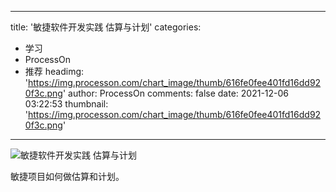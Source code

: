 
---
title: '敏捷软件开发实践 估算与计划'
categories: 
 - 学习
 - ProcessOn
 - 推荐
headimg: 'https://img.processon.com/chart_image/thumb/616fe0fee401fd16dd920f3c.png'
author: ProcessOn
comments: false
date: 2021-12-06 03:22:53
thumbnail: 'https://img.processon.com/chart_image/thumb/616fe0fee401fd16dd920f3c.png'
---

<div>   
<img class="thumb" alt="敏捷软件开发实践 估算与计划" src="https://img.processon.com/chart_image/thumb/616fe0fee401fd16dd920f3c.png" referrerpolicy="no-referrer">
<p>敏捷项目如何做估算和计划。</p>  
</div>
            